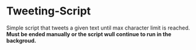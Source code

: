 # Tweeting-Script
Simple script that tweets a given text until max character limit is reached.
**Must be ended manually or the script wull continue to run in the backgroud.**
